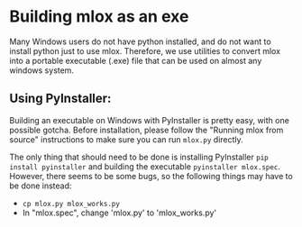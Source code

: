 # Building mlox as an exe

Many Windows users do not have python installed, and do not want to install python just to use mlox.
Therefore, we use utilities to convert mlox into a portable executable (.exe) file that can be used on almost any windows system.

## Using PyInstaller:

Building an executable on Windows with PyInstaller is pretty easy, with one possible gotcha.
Before installation, please follow the "Running mlox from source" instructions to make sure you can run `mlox.py` directly.

The only thing that should need to be done is installing PyInstaller `pip install pyinstaller` and building the executable `pyinstaller mlox.spec`.
However, there seems to be some bugs, so the following things may have to be done instead:
* `cp mlox.py mlox_works.py`
* In "mlox.spec", change 'mlox.py' to 'mlox_works.py'
